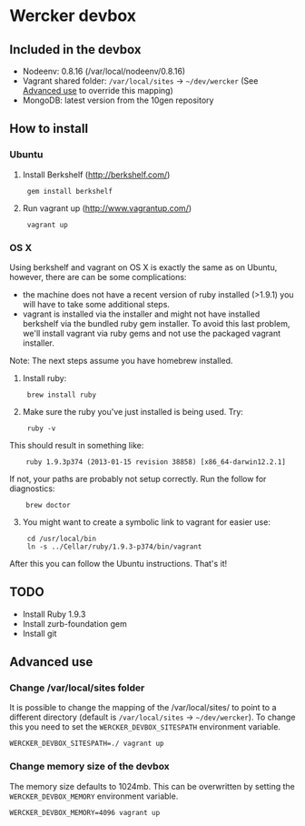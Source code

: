 # Wercker devbox

## Included in the devbox ##

- Nodeenv: 0.8.16 (/var/local/nodeenv/0.8.16)
- Vagrant shared folder: `/var/local/sites` -> `~/dev/wercker` (See [Advanced use](#change-varlocalsites-folder) to override this mapping)
- MongoDB: latest version from the 10gen repository

## How to install ##

### Ubuntu ###

1. Install Berkshelf (http://berkshelf.com/)

        gem install berkshelf
2. Run vagrant up (http://www.vagrantup.com/)

        vagrant up


### OS X ###
Using berkshelf and vagrant on OS X is exactly the same as on Ubuntu, however, there are can be some complications:
* the machine does not have a recent version of ruby installed (>1.9.1) you will have to take some additional steps.
* vagrant is installed via the installer and might not have installed berkshelf via the bundled ruby gem installer. To avoid this last problem, we'll install vagrant via ruby gems and not use the packaged vagrant installer.

Note: The next steps assume you have homebrew installed.


1. Install ruby:

        brew install ruby


2. Make sure the ruby you've just installed is being used. Try:

        ruby -v

  This should result in something like:

        ruby 1.9.3p374 (2013-01-15 revision 38858) [x86_64-darwin12.2.1]

  If not, your paths are probably not setup correctly. Run the follow for diagnostics:

        brew doctor

3. You might want to create a symbolic link to vagrant for easier use:

        cd /usr/local/bin
        ln -s ../Cellar/ruby/1.9.3-p374/bin/vagrant

After this you can follow the Ubuntu instructions. That's it!

## TODO ##

- Install Ruby 1.9.3
- Install zurb-foundation gem
- Install git

## Advanced use ##

### Change /var/local/sites folder ###

It is possible to change the mapping of the /var/local/sites/ to point to a different directory (default is `/var/local/sites` -> `~/dev/wercker`). To change this you need to set the `WERCKER_DEVBOX_SITESPATH` environment variable.

    WERCKER_DEVBOX_SITESPATH=./ vagrant up

### Change memory size of the devbox ###

The memory size defaults to 1024mb. This can be overwritten by setting the `WERCKER_DEVBOX_MEMORY` environment variable.

    WERCKER_DEVBOX_MEMORY=4096 vagrant up